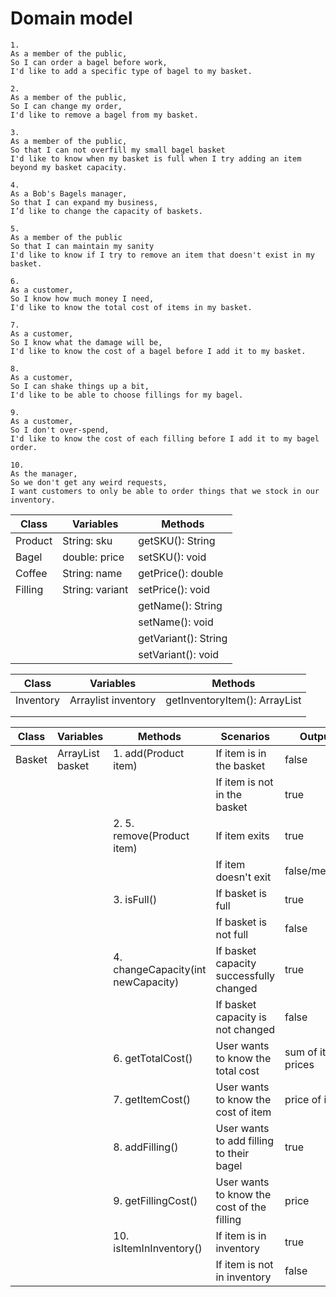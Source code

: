 # Domain model 
```
1.
As a member of the public,
So I can order a bagel before work,
I'd like to add a specific type of bagel to my basket.
```
```
2.
As a member of the public,
So I can change my order,
I'd like to remove a bagel from my basket.
```

```
3.
As a member of the public,
So that I can not overfill my small bagel basket
I'd like to know when my basket is full when I try adding an item beyond my basket capacity.
```

```
4.
As a Bob's Bagels manager,
So that I can expand my business,
I’d like to change the capacity of baskets.
```

```
5.
As a member of the public
So that I can maintain my sanity
I'd like to know if I try to remove an item that doesn't exist in my basket.
```

```
6.
As a customer,
So I know how much money I need,
I'd like to know the total cost of items in my basket.
```

```
7.
As a customer,
So I know what the damage will be,
I'd like to know the cost of a bagel before I add it to my basket.
```

```
8.
As a customer,
So I can shake things up a bit,
I'd like to be able to choose fillings for my bagel.
```

```
9.
As a customer,
So I don't over-spend,
I'd like to know the cost of each filling before I add it to my bagel order.
```

```
10.
As the manager,
So we don't get any weird requests,
I want customers to only be able to order things that we stock in our inventory.
```


| Class   | Variables       | Methods              |
|---------|-----------------|----------------------|
| Product | String: sku     | getSKU(): String     |
| Bagel   | double: price   | setSKU(): void       |
| Coffee  | String: name    | getPrice(): double   |
| Filling | String: variant | setPrice(): void     |
|         |                 | getName(): String    |
|         |                 | setName(): void      |
|         |                 | getVariant(): String |
|         |                 | setVariant(): void   |


| Class     | Variables                    | Methods                                |
|-----------|------------------------------|----------------------------------------|
| Inventory | Arraylist<Product> inventory | getInventoryItem(): ArrayList<Product> |
|           |                              |                                        |
|           |                              |                                        |



| Class  | Variables                 | Methods                            | Scenarios                                  | Outputs            |
|--------|---------------------------|------------------------------------|--------------------------------------------|--------------------|
| Basket | ArrayList<Product> basket | 1. add(Product item)               | If item is in the basket                   | false              |
|        |                           |                                    | If item is not in the basket               | true               |
|        |                           | 2. 5. remove(Product item)         | If item exits                              | true               |
|        |                           |                                    | If item doesn't exit                       | false/message      |
|        |                           | 3. isFull()                        | If basket is full                          | true               |
|        |                           |                                    | If basket is not full                      | false              |
|        |                           | 4. changeCapacity(int newCapacity) | If basket capacity successfully changed    | true               |
|        |                           |                                    | If basket capacity is not changed          | false              |
|        |                           | 6. getTotalCost()                  | User wants to know the total cost          | sum of item prices |
|        |                           | 7. getItemCost()                   | User wants to know the cost of item        | price of item      |
|        |                           | 8. addFilling()                    | User wants to add filling to their bagel   | true               |
|        |                           | 9. getFillingCost()                | User wants to know the cost of the filling | price              |
|        |                           | 10. isItemInInventory()            | If item is in inventory                    | true               |
|        |                           |                                    | If item is not in inventory                | false              |


